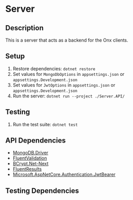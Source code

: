 # Server

## Description

This is a server that acts as a backend for the Onx clients.

## Setup

1. Restore dependencies: `dotnet restore`
1. Set values for `MongoDbOptions` in `appsettings.json` or `appsettings.Development.json`
1. Set values for `JwtOptions` in `appsettings.json` or `appsettings.Development.json`
1. Run the server: `dotnet run --project ./Server.API/`

## Testing

1. Run the test suite: `dotnet test`

## API Dependencies

- [MongoDB.Driver](https://mongodb.github.io/mongo-csharp-driver/)
- [FluentValidation](https://fluentvalidation.net/)
- [BCrypt.Net-Next](https://github.com/BcryptNet/bcrypt.net)
- [FluentResults](https://github.com/altmann/FluentResults)
- [Microsoft.AspNetCore.Authentication.JwtBearer](https://www.nuget.org/packages/Microsoft.AspNetCore.Authentication.JwtBearer)

## Testing Dependencies
